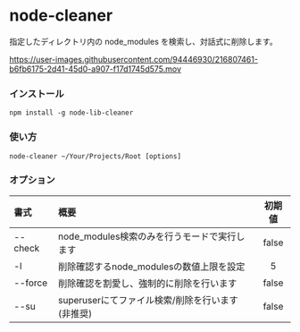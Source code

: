 # node-cleaner

指定したディレクトリ内の node_modules を検索し、対話式に削除します。

https://user-images.githubusercontent.com/94446930/216807461-b6fb6175-2d41-45d0-a907-f17d1745d575.mov

### インストール
```
npm install -g node-lib-cleaner
```

### 使い方
```
node-cleaner ~/Your/Projects/Root [options]
```

### オプション
| 書式 | 概要 | 初期値 |
| :--- | :--- | :---: |
| --check | node_modules検索のみを行うモードで実行します | false |
| -l | 削除確認するnode_modulesの数値上限を設定 | 5 |
| --force | 削除確認を割愛し、強制的に削除を行います | false |
| --su | superuserにてファイル検索/削除を行います (非推奨) | false |
